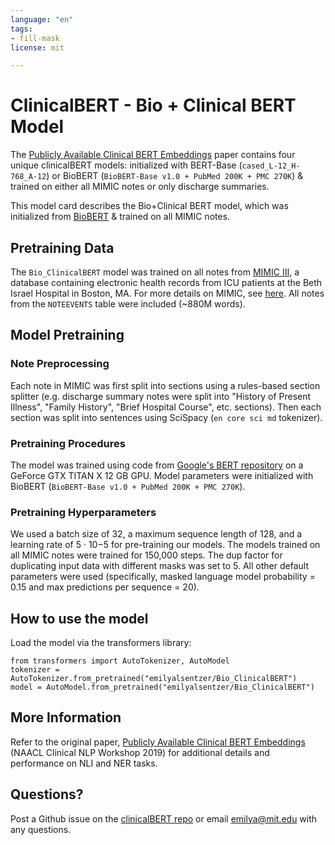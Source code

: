 ```yaml
---
language: "en"
tags:
- fill-mask
license: mit

---
```


# ClinicalBERT - Bio + Clinical BERT Model

The [Publicly Available Clinical BERT Embeddings](https://arxiv.org/abs/1904.03323) paper contains four unique clinicalBERT models: initialized with BERT-Base (`cased_L-12_H-768_A-12`) or BioBERT (`BioBERT-Base v1.0 + PubMed 200K + PMC 270K`) & trained on either all MIMIC notes or only discharge summaries. 

This model card describes the Bio+Clinical BERT model, which was initialized from [BioBERT](https://arxiv.org/abs/1901.08746) & trained on all MIMIC notes. 

## Pretraining Data
The `Bio_ClinicalBERT` model was trained on all notes from [MIMIC III](https://www.nature.com/articles/sdata201635), a database containing electronic health records from ICU patients at the Beth Israel Hospital in Boston, MA. For more details on MIMIC, see [here](https://mimic.physionet.org/). All notes from the `NOTEEVENTS` table were included (~880M words).

## Model Pretraining 

### Note Preprocessing
Each note in MIMIC was first split into sections using a rules-based section splitter (e.g. discharge summary notes were split into "History of Present Illness", "Family History", "Brief Hospital Course", etc. sections). Then each section was split into sentences using SciSpacy (`en core sci md` tokenizer). 

### Pretraining Procedures
The model was trained using code from [Google's BERT repository](https://github.com/google-research/bert) on a GeForce GTX TITAN X 12 GB GPU. Model parameters were initialized with BioBERT (`BioBERT-Base v1.0 + PubMed 200K + PMC 270K`).

### Pretraining Hyperparameters
We used a batch size of 32, a maximum sequence length of 128, and a learning rate of 5 · 10−5 for pre-training our models. The models trained on all MIMIC notes  were trained for 150,000 steps. The dup factor for duplicating input data with different masks was set to 5. All other default parameters were used (specifically, masked language model probability = 0.15
and max predictions per sequence = 20).

## How to use the model

Load the model via the transformers library:
```
from transformers import AutoTokenizer, AutoModel
tokenizer = AutoTokenizer.from_pretrained("emilyalsentzer/Bio_ClinicalBERT")
model = AutoModel.from_pretrained("emilyalsentzer/Bio_ClinicalBERT")
```

## More Information

Refer to the original paper, [Publicly Available Clinical BERT Embeddings](https://arxiv.org/abs/1904.03323) (NAACL Clinical NLP Workshop 2019) for additional details and performance on NLI and NER tasks.

## Questions?

Post a Github issue on the [clinicalBERT repo](https://github.com/EmilyAlsentzer/clinicalBERT) or email emilya@mit.edu with any questions.

